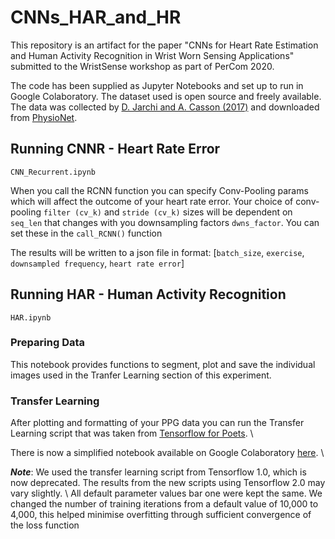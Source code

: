 # CNNs_HAR_and_HR
This repository is an artifact for the paper "CNNs for Heart Rate Estimation and Human Activity Recognition in Wrist Worn Sensing Applications" submitted to the WristSense workshop as part of PerCom 2020.

The code has been supplied as Jupyter Notebooks and set up to run in Google Colaboratory. The dataset used is open source and freely available. The data was collected by [D. Jarchi and A. Casson (2017)](https://www.mdpi.com/2306-5729/2/1/1) and downloaded from [PhysioNet](https://physionet.org/content/wrist/1.0.0/).

## Running CNNR - Heart Rate Error
```CNN_Recurrent.ipynb```

When you call the RCNN function you can specify Conv-Pooling params which will affect the outcome of your heart rate error.
Your choice of conv-pooling ```filter (cv_k)``` and ```stride (cv_k)``` sizes will be dependent on  ```seq_len``` that changes with you downsampling factors ```dwns_factor```.  You can set these in the ```call_RCNN()``` function

The results will be written to a json file in format:
[```batch_size```, ```exercise```, ```downsampled frequency```, ```heart rate error```]

## Running HAR - Human Activity Recognition
```HAR.ipynb```

### Preparing Data
This notebook provides functions to segment, plot and save the individual images used in the Tranfer Learning section of this experiment. 

### Transfer Learning

After plotting and formatting of your PPG data you can run the Transfer Learning script that was taken from [Tensorflow for Poets](https://codelabs.developers.google.com/codelabs/tensorflow-for-poets/#0). \\

There is now a simplified notebook available on Google Colaboratory [here](https://colab.research.google.com/github/tensorflow/docs/blob/master/site/en/tutorials/images/transfer_learning_with_hub.ipynb). \\

***Note***: We used the transfer learning script from Tensorflow 1.0, which is now deprecated. The results from the new scripts using Tensorflow 2.0 may vary slightly. \\
All default parameter values bar one were kept the same. We changed the number of training iterations from a default value of 10,000 to 4,000, this helped minimise overfitting through sufficient convergence of the loss function
